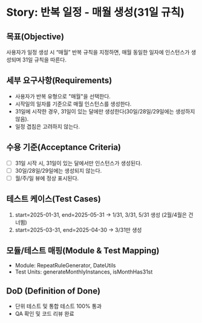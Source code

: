 # Story: 반복 일정 - 매월 생성(31일 규칙)

## 목표(Objective)

사용자가 일정 생성 시 “매월” 반복 규칙을 지정하면, 매월 동일한 일자에 인스턴스가 생성되며 31일 규칙을 따른다.

## 세부 요구사항(Requirements)

- 사용자가 반복 유형으로 "매월"을 선택한다.
- 시작일의 일자를 기준으로 매월 인스턴스를 생성한다.
- 31일에 시작한 경우, 31일이 있는 달에만 생성한다(30일/28일/29일에는 생성하지 않음).
- 일정 겹침은 고려하지 않는다.

## 수용 기준(Acceptance Criteria)

- [ ] 31일 시작 시, 31일이 있는 달에서만 인스턴스가 생성된다.
- [ ] 30일/28일/29일에는 생성되지 않는다.
- [ ] 월/주/일 뷰에 정상 표시된다.

## 테스트 케이스(Test Cases)

1. start=2025-01-31, end=2025-05-31 → 1/31, 3/31, 5/31 생성 (2월/4월은 건너뜀)
2. start=2025-03-31, end=2025-04-30 → 3/31만 생성

## 모듈/테스트 매핑(Module & Test Mapping)

- Module: RepeatRuleGenerator, DateUtils
- Test Units: generateMonthlyInstances, isMonthHas31st

## DoD (Definition of Done)

- 단위 테스트 및 통합 테스트 100% 통과
- QA 확인 및 코드 리뷰 완료
